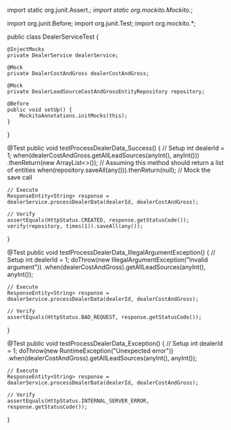import static org.junit.Assert.*;
import static org.mockito.Mockito.*;

import org.junit.Before;
import org.junit.Test;
import org.mockito.*;

public class DealerServiceTest {

    @InjectMocks
    private DealerService dealerService;

    @Mock
    private DealerCostAndGross dealerCostAndGross;

    @Mock
    private DealerLeadSourceCostAndGrossEntityRepository repository;

    @Before
    public void setUp() {
        MockitoAnnotations.initMocks(this);
    }
}



@Test
public void testProcessDealerData_Success() {
    // Setup
    int dealerId = 1;
    when(dealerCostAndGross.getAllLeadSources(anyInt(), anyInt()))
        .thenReturn(new ArrayList<>()); // Assuming this method should return a list of entities
    when(repository.saveAll(any())).thenReturn(null); // Mock the save call

    // Execute
    ResponseEntity<String> response = dealerService.processDealerData(dealerId, dealerCostAndGross);

    // Verify
    assertEquals(HttpStatus.CREATED, response.getStatusCode());
    verify(repository, times(1)).saveAll(any());
}


@Test
public void testProcessDealerData_IllegalArgumentException() {
    // Setup
    int dealerId = 1;
    doThrow(new IllegalArgumentException("Invalid argument"))
        .when(dealerCostAndGross).getAllLeadSources(anyInt(), anyInt());

    // Execute
    ResponseEntity<String> response = dealerService.processDealerData(dealerId, dealerCostAndGross);

    // Verify
    assertEquals(HttpStatus.BAD_REQUEST, response.getStatusCode());
}




@Test
public void testProcessDealerData_Exception() {
    // Setup
    int dealerId = 1;
    doThrow(new RuntimeException("Unexpected error"))
        .when(dealerCostAndGross).getAllLeadSources(anyInt(), anyInt());

    // Execute
    ResponseEntity<String> response = dealerService.processDealerData(dealerId, dealerCostAndGross);

    // Verify
    assertEquals(HttpStatus.INTERNAL_SERVER_ERROR, response.getStatusCode());
}
